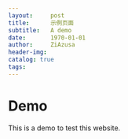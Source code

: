 ```yaml
---
layout:     post
title:      示例页面
subtitle:   A demo
date:       1970-01-01
author:     ZiAzusa
header-img: 
catalog: true
tags:
---
```

# Demo

This is a demo to test this website.
